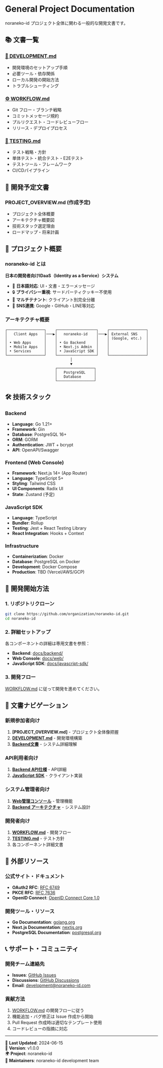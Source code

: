 # General Project Documentation

noraneko-id プロジェクト全体に関わる一般的な開発文書です。

## 📚 文書一覧

### [🔧 DEVELOPMENT.md](./DEVELOPMENT.md)
- 開発環境のセットアップ手順
- 必要ツール・依存関係
- ローカル開発の開始方法
- トラブルシューティング

### [⚙️ WORKFLOW.md](./WORKFLOW.md)
- Git フロー・ブランチ戦略
- コミットメッセージ規約
- プルリクエスト・コードレビューフロー
- リリース・デプロイプロセス

### [🧪 TESTING.md](./TESTING.md)
- テスト戦略・方針
- 単体テスト・統合テスト・E2Eテスト
- テストツール・フレームワーク
- CI/CDパイプライン

## 🚧 開発予定文書

### PROJECT_OVERVIEW.md (作成予定)
- プロジェクト全体概要
- アーキテクチャ概要図
- 技術スタック選定理由
- ロードマップ・将来計画

## 🎯 プロジェクト概要

### noraneko-id とは
**日本の開発者向けIDaaS（Identity as a Service）システム**

- 🎌 **日本語対応**: UI・文書・エラーメッセージ
- 🔒 **プライバシー重視**: サードパーティクッキー不使用
- 🏢 **マルチテナント**: クライアント別完全分離
- 📱 **SNS連携**: Google・GitHub・LINE等対応

### アーキテクチャ概要
```
┌─────────────────┐    ┌──────────────────┐    ┌─────────────────┐
│   Client Apps   │───▶│   noraneko-id    │───▶│ External SNS    │
│                 │    │                  │    │ (Google, etc.)  │
│ • Web Apps      │    │ • Go Backend     │    │                 │
│ • Mobile Apps   │    │ • Next.js Admin  │    │                 │
│ • Services      │    │ • JavaScript SDK │    │                 │
└─────────────────┘    └──────────────────┘    └─────────────────┘
                              │
                              ▼
                       ┌─────────────────┐
                       │   PostgreSQL    │
                       │   Database      │
                       └─────────────────┘
```

## 🛠️ 技術スタック

### Backend
- **Language**: Go 1.21+
- **Framework**: Gin
- **Database**: PostgreSQL 16+
- **ORM**: GORM
- **Authentication**: JWT + bcrypt
- **API**: OpenAPI/Swagger

### Frontend (Web Console)
- **Framework**: Next.js 14+ (App Router)
- **Language**: TypeScript 5+
- **Styling**: Tailwind CSS
- **UI Components**: Radix UI
- **State**: Zustand (予定)

### JavaScript SDK
- **Language**: TypeScript
- **Bundler**: Rollup
- **Testing**: Jest + React Testing Library
- **React Integration**: Hooks + Context

### Infrastructure
- **Containerization**: Docker
- **Database**: PostgreSQL on Docker
- **Development**: Docker Compose
- **Production**: TBD (Vercel/AWS/GCP)

## 🚀 開発開始方法

### 1. リポジトリクローン
```bash
git clone https://github.com/organization/noraneko-id.git
cd noraneko-id
```

### 2. 詳細セットアップ
各コンポーネントの詳細は専用文書を参照：

- **Backend**: [docs/backend/](../backend/) 
- **Web Console**: [docs/web/](../web/)
- **JavaScript SDK**: [docs/javascript-sdk/](../javascript-sdk/)

### 3. 開発フロー
[WORKFLOW.md](./WORKFLOW.md) に従って開発を進めてください。

## 📖 文書ナビゲーション

### 新規参加者向け
1. **[PROJECT_OVERVIEW.md]** - プロジェクト全体像把握
2. **[DEVELOPMENT.md](./DEVELOPMENT.md)** - 開発環境構築
3. **[Backend文書](../backend/)** - システム詳細理解

### API利用者向け
1. **[Backend API仕様](../backend/API_REFERENCE.md)** - API詳細
2. **[JavaScript SDK](../javascript-sdk/)** - クライアント実装

### システム管理者向け
1. **[Web管理コンソール](../web/)** - 管理機能
2. **[Backend アーキテクチャ](../backend/BACKEND_ARCHITECTURE.md)** - システム設計

### 開発者向け
1. **[WORKFLOW.md](./WORKFLOW.md)** - 開発フロー
2. **[TESTING.md](./TESTING.md)** - テスト方針
3. 各コンポーネント詳細文書

## 🔗 外部リソース

### 公式サイト・ドキュメント
- **OAuth2 RFC**: [RFC 6749](https://tools.ietf.org/html/rfc6749)
- **PKCE RFC**: [RFC 7636](https://tools.ietf.org/html/rfc7636)
- **OpenID Connect**: [OpenID Connect Core 1.0](https://openid.net/specs/openid-connect-core-1_0.html)

### 開発ツール・リソース
- **Go Documentation**: [golang.org](https://golang.org/doc/)
- **Next.js Documentation**: [nextjs.org](https://nextjs.org/docs)
- **PostgreSQL Documentation**: [postgresql.org](https://www.postgresql.org/docs/)

## 📞 サポート・コミュニティ

### 開発チーム連絡先
- **Issues**: [GitHub Issues](https://github.com/organization/noraneko-id/issues)
- **Discussions**: [GitHub Discussions](https://github.com/organization/noraneko-id/discussions)
- **Email**: development@noraneko-id.com

### 貢献方法
1. [WORKFLOW.md](./WORKFLOW.md) の開発フローに従う
2. 機能追加・バグ修正は Issue 作成から開始
3. Pull Request 作成時は適切なテンプレート使用
4. コードレビューの指摘に対応

---

📝 **Last Updated**: 2024-06-15  
🔄 **Version**: v1.0.0  
🌍 **Project**: noraneko-id  
👥 **Maintainers**: noraneko-id development team
